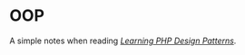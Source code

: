# OOP

A simple notes when reading [*Learning PHP Design Patterns*](https://www.amazon.com/Learning-Design-Patterns-William-Sanders/dp/1449344917).
